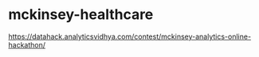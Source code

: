 # mckinsey-healthcare
https://datahack.analyticsvidhya.com/contest/mckinsey-analytics-online-hackathon/
